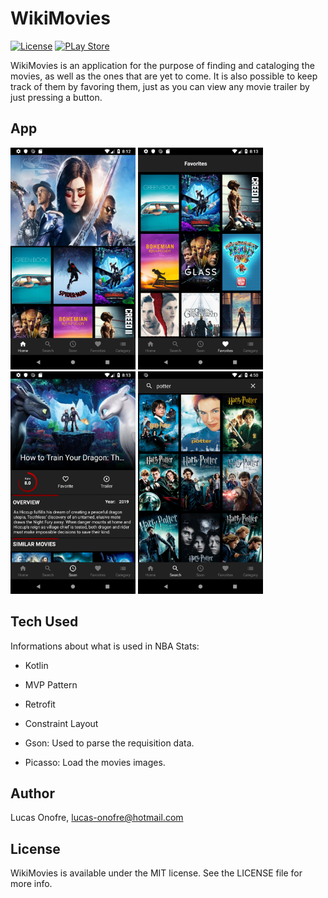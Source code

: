 WikiMovies
===========

[![License](https://img.shields.io/badge/License-MIT-green.svg)](https://github.com/LucasOnofre/WikiMovies/blob/master/LICENSE)
[![PLay Store](https://img.shields.io/badge/app%20version-1.0-blue.svg)](https://play.google.com/store/apps/details?id=onoffrice.wikimoviesE)



WikiMovies is an application for the purpose of finding and cataloging the movies, as well as the ones that are yet to come.
It is also possible to keep track of them by favoring them, just as you can view any movie trailer  by just pressing a button.


## App

<img src="print1.png" width="200"/> <img src="print2.png" width="200"/> <img src="print3.png" width="200"/> <img src="print4.png" width="200" />


## Tech Used

Informations about what is used in NBA Stats: 

- Kotlin

- MVP Pattern

- Retrofit

- Constraint Layout

- Gson: Used to parse the requisition data.

- Picasso: Load the movies images.


## Author

Lucas Onofre, lucas-onofre@hotmail.com

## License

WikiMovies is available under the MIT license. See the LICENSE file for more info.
